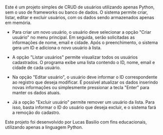 Este é um projeto simples de CRUD de usuários utilizando apenas Python, sem o uso de frameworks ou banco de dados. O sistema permite criar, listar, editar e excluir usuários, com os dados sendo armazenados apenas em memória.
- Para criar um novo usuário, o usuário deve selecionar a opção "Criar usuário" no menu principal. Em seguida, serão solicitadas as informações de nome, email e cidade. Após o preenchimento, o sistema gera um ID e adiciona o novo usuário à lista.

- A opção "Listar usuários" permite visualizar todos os usuários cadastrados. O programa exibe uma lista contendo o ID, nome, email e cidade de cada usuário.

- Na opção "Editar usuário", o usuário deve informar o ID correspondente ao registro que deseja modificar. É possível atualizar os dados inserindo novas informações ou simplesmente pressionar a tecla "Enter"  para manter os dados atuais.

- Já a opção "Excluir usuário" permite remover um usuário da lista. Para isso, basta informar o ID do usuário que deseja excluir, e o sistema fará a remoção do cadastro.

Este projeto foi desenvolvido por Lucas Basilio com fins educacionais, utilizando apenas a linguagem Python.
